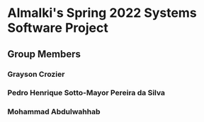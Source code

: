# Almalki's Spring 2022 Systems Software Project

## Group Members

### Grayson Crozier

### Pedro Henrique Sotto-Mayor Pereira da Silva

### Mohammad Abdulwahhab
